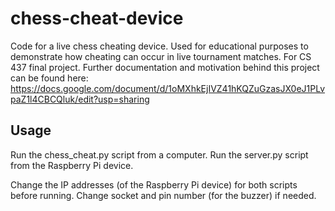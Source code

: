 # chess-cheat-device
Code for a live chess cheating device. Used for educational purposes to demonstrate how cheating can occur in live tournament matches.
For CS 437 final project.
Further documentation and motivation behind this project can be found here: https://docs.google.com/document/d/1oMXhkEjIVZ41hKQZuGzasJX0eJ1PLvpaZ1l4CBCQluk/edit?usp=sharing

## Usage
Run the chess_cheat.py script from a computer. 
Run the server.py script from the Raspberry Pi device. 

Change the IP addresses (of the Raspberry Pi device) for both scripts before running. Change socket and pin number (for the buzzer) if needed.

